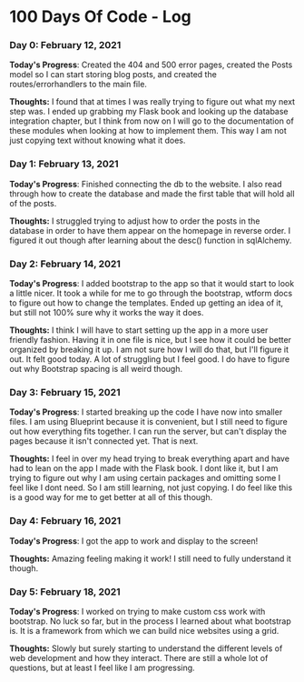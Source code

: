 # 100 Days Of Code - Log

### Day 0: February 12, 2021

**Today's Progress**: Created the 404 and 500 error pages, created the Posts model so I can start storing blog posts, and created the routes/errorhandlers to the main file.

**Thoughts:** I found that at times I was really trying to figure out what my next step was. I ended up grabbing my Flask book and looking up the database integration chapter, but I think from now on I will go to the documentation of these modules when looking at how to implement them. This way I am not just copying text without knowing what it does.


### Day 1: February 13, 2021

**Today's Progress**: Finished connecting the db to the website. I also read through how to create the database and made the first table that will hold all of the posts.

**Thoughts:** I struggled trying to adjust how to order the posts in the database in order to have them appear on the homepage in reverse order. I figured it out though after learning about the desc() function in sqlAlchemy.


### Day 2: February 14, 2021

**Today's Progress**: I added bootstrap to the app so that it would start to look a little nicer. It took a while for me to go through the bootstrap, wtform docs to figure out how to change the templates. Ended up getting an idea of it, but still not 100% sure why it works the way it does.

**Thoughts:** I think I will have to start setting up the app in a more user friendly fashion. Having it in one file is nice, but I see how it could be better organized by breaking it up. I am not sure how I will do that, but I'll figure it out. It felt good today. A lot of struggling but I feel good. I do have to figure out why Bootstrap spacing is all weird though.


### Day 3: February 15, 2021

**Today's Progress**: I started breaking up the code I have now into smaller files. I am using Blueprint because it is convenient, but I still need to figure out how everything fits together. I can run the server, but can't display the pages because it isn't connected yet. That is next.

**Thoughts:** I feel in over my head trying to break everything apart and have had to lean on the app I made with the Flask book. I dont like it, but I am trying to figure out why I am using certain packages and omitting some I feel like I dont need. So I am still learning, not just copying. I do feel like this is a good way for me to get better at all of this though.


### Day 4: February 16, 2021

**Today's Progress**: I got the app to work and display to the screen!

**Thoughts:** Amazing feeling making it work! I still need to fully understand it though.


### Day 5: February 18, 2021

**Today's Progress**: I worked on trying to make custom css work with bootstrap. No luck so far, but in the process I learned about what bootstrap is. It is a framework from which we can build nice websites using a grid.

**Thoughts:** Slowly but surely starting to understand the different levels of web development and how they interact. There are still a whole lot of questions, but at least I feel like I am progressing.
